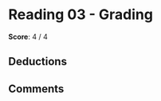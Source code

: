 Reading 03 - Grading
====================

**Score**: 4 / 4

Deductions
----------

Comments
--------
